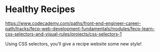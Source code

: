 # Healthy Recipes

<https://www.codecademy.com/paths/front-end-engineer-career-path/tracks/fecp-web-development-fundamentals/modules/fecp-learn-css-selectors-and-visual-rules/projects/css-selectors-1>

Using CSS selectors, you’ll give a recipe website some new style!
